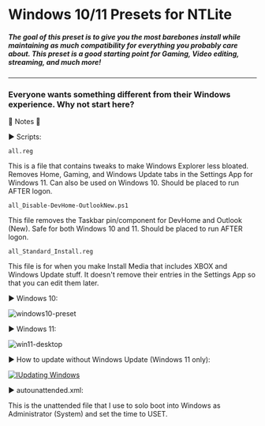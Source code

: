 <h1>Windows 10/11 Presets for NTLite</h1>
<h5>The goal of this preset is to give you the most barebones install while maintaining as much compatibility for everything you probably care about. This preset is a good starting point for Gaming, Video editing, streaming, and much more!</h5><hr>
<h3>Everyone wants something different from their Windows experience. Why not start here?</h3>

🔴 Notes 🔴

▶ Scripts:

`all.reg`

This is a file that contains tweaks to make Windows Explorer less bloated. Removes Home, Gaming, and Windows Update tabs in the Settings App for Windows 11. Can also be used on Windows 10. Should be placed to run AFTER logon.

`all_Disable-DevHome-OutlookNew.ps1`

This file removes the Taskbar pin/component for DevHome and Outlook (New). Safe for both Windows 10 and 11. Should be placed to run AFTER logon.

`all_Standard_Install.reg`

This file is for when you make Install Media that includes XBOX and Windows Update stuff. It doesn't remove their entries in the Settings App so that you can edit them later.
  
▶ Windows 10:

![windows10-preset](https://github.com/user-attachments/assets/cc6ef5fb-0b9f-4dce-b6d0-f0fba1a3a8d8)


▶ Windows 11:

![win11-desktop](https://github.com/user-attachments/assets/52402e6d-e9b5-4d22-b760-82552d13371e)

▶ How to update without Windows Update (Windows 11 only):

[![IUpdating Windows](https://img.youtube.com/vi/MOL-pYqzcXM/0.jpg)](https://youtu.be/MOL-pYqzcXM)

▶ autounattended.xml:

  This is the unattended file that I use to solo boot into Windows as Administrator (System) and set the time to USET.
